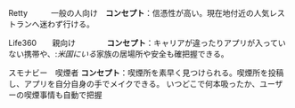 Retty　　　一般の人向け　**コンセプト**：信憑性が高い。現在地付近の人気レストランへ迷わず行ける。

Life360　　親向け　　　　**コンセプト**：キャリアが違ったりアプリが入っていない携帯や、:*米国にいる*家族の居場所や安全も確把握できる。

スモナビー　喫煙者         **コンセプト**：喫煙所を素早く見つけられる。喫煙所を投稿し、アプリを自分自身の手でメイクできる。
いつどこで何本吸ったか、ユーザーの喫煙事情も自動で把握
